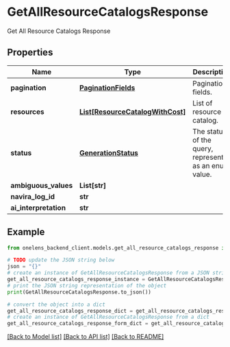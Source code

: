 # GetAllResourceCatalogsResponse

Get All Resource Catalogs Response

## Properties

Name | Type | Description | Notes
------------ | ------------- | ------------- | -------------
**pagination** | [**PaginationFields**](PaginationFields.md) | Pagination fields. | 
**resources** | [**List[ResourceCatalogWithCost]**](ResourceCatalogWithCost.md) | List of resource catalog. | 
**status** | [**GenerationStatus**](GenerationStatus.md) | The status of the query, represented as an enum value. | [optional] 
**ambiguous_values** | **List[str]** |  | [optional] 
**navira_log_id** | **str** |  | [optional] 
**ai_interpretation** | **str** |  | [optional] 

## Example

```python
from onelens_backend_client.models.get_all_resource_catalogs_response import GetAllResourceCatalogsResponse

# TODO update the JSON string below
json = "{}"
# create an instance of GetAllResourceCatalogsResponse from a JSON string
get_all_resource_catalogs_response_instance = GetAllResourceCatalogsResponse.from_json(json)
# print the JSON string representation of the object
print(GetAllResourceCatalogsResponse.to_json())

# convert the object into a dict
get_all_resource_catalogs_response_dict = get_all_resource_catalogs_response_instance.to_dict()
# create an instance of GetAllResourceCatalogsResponse from a dict
get_all_resource_catalogs_response_form_dict = get_all_resource_catalogs_response.from_dict(get_all_resource_catalogs_response_dict)
```
[[Back to Model list]](../README.md#documentation-for-models) [[Back to API list]](../README.md#documentation-for-api-endpoints) [[Back to README]](../README.md)


